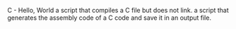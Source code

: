 C - Hello, World
a script that compiles a C file but does not link.
a script that generates the assembly code of a C code and save it in an output file.
